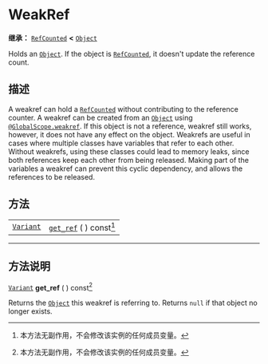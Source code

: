 <!-- ⚠ 请勿编辑本文件 ⚠ -->
<!-- 本文档使用脚本从 WeDot 引擎源码仓库生成。 -->
<!-- 生成脚本：https://github.com/WeDot-Engine/WeDot/tree/4.3/doc/tools/make_md.py； -->
<!-- 原文件：https://github.com/WeDot-Engine/WeDot/tree/4.3/doc/classes/WeakRef.xml。 -->

<div id="_class_weakref"></div>

# WeakRef

**继承：** [`RefCounted`](class_refcounted.md) **<** [`Object`](class_object.md)

Holds an [`Object`](class_object.md). If the object is [`RefCounted`](class_refcounted.md), it doesn't update the reference count.

## 描述

A weakref can hold a [`RefCounted`](class_refcounted.md) without contributing to the reference counter. A weakref can be created from an [`Object`](class_object.md) using [`@GlobalScope.weakref`](#class_@globalscope_method_weakref). If this object is not a reference, weakref still works, however, it does not have any effect on the object. Weakrefs are useful in cases where multiple classes have variables that refer to each other. Without weakrefs, using these classes could lead to memory leaks, since both references keep each other from being released. Making part of the variables a weakref can prevent this cyclic dependency, and allows the references to be released.

## 方法

|||
|:-:|:--|
| [`Variant`](class_variant.md) | [`get_ref`](#class_weakref_method_get_ref) ( ) const[^const] |

<!-- rst-class:: classref-section-separator -->

---

## 方法说明

<div id="_class_weakref_method_get_ref"></div>

[`Variant`](class_variant.md) **get_ref** ( ) const[^const]<div id="class_weakref_method_get_ref"></div>

Returns the [`Object`](class_object.md) this weakref is referring to. Returns `null` if that object no longer exists.

[^virtual]: 本方法通常需要用户覆盖才能生效。
[^const]: 本方法无副作用，不会修改该实例的任何成员变量。
[^vararg]: 本方法除了能接受在此处描述的参数外，还能够继续接受任意数量的参数。
[^constructor]: 本方法用于构造某个类型。
[^static]: 调用本方法无需实例，可直接使用类名进行调用。
[^operator]: 本方法描述的是使用本类型作为左操作数的有效运算符。
[^bitfield]: 这个值是由下列位标志构成位掩码的整数。
[^void]: 无返回值。
